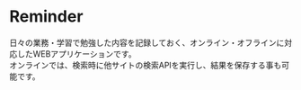 # Reminder

日々の業務・学習で勉強した内容を記録しておく、オンライン・オフラインに対応したWEBアプリケーションです。  
オンラインでは、検索時に他サイトの検索APIを実行し、結果を保存する事も可能です。
